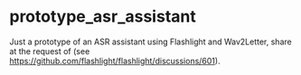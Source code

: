 # prototype_asr_assistant
Just a prototype of an ASR assistant using Flashlight and Wav2Letter, share at the request of (see <https://github.com/flashlight/flashlight/discussions/601>).

